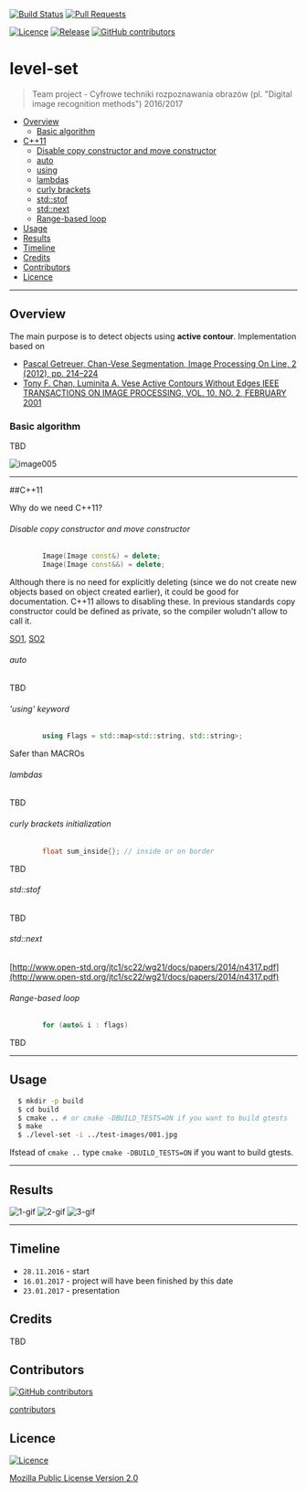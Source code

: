 [![Build Status](https://travis-ci.com/JaroslawWiosna/level-set.svg?token=o1NhkEzXPpzaim9ynHJS&branch=master)](https://travis-ci.com/JaroslawWiosna/level-set)
[![Pull Requests](https://img.shields.io/github/issues-pr/JaroslawWiosna/level-set.svg)](https://github.com/JaroslawWiosna/level-set/pulls)

[![Licence](https://img.shields.io/github/license/JaroslawWiosna/level-set.svg)]()
[![Release](https://img.shields.io/github/release/JaroslawWiosna/level-set.svg?maxAge=3600)](https://github.com/JaroslawWiosna/level-set/releases)
[![GitHub contributors](https://img.shields.io/github/contributors/JaroslawWiosna/level-set.svg)]()

# level-set
> Team project - Cyfrowe techniki rozpoznawania obrazów (pl. "Digital image recognition methods") 2016/2017

  - [Overview](#overview)
     - [Basic algorithm](#basicalgorithm)
  - [C++11](#c++11)
     - [Disable copy constructor and move constructor](#disable-copy-constructor-and-move-constructor)
     - [auto](#auto)
     - [using](#using-keyword)
     - [lambdas](#lambdas)
     - [curly brackets](#curly-brackets-initialization)
     - [std::stof](#stdstof)
     - [std::next](#stdnext)
     - [Range-based loop](#range-based-loop)
  - [Usage](#usage)
  - [Results](#results)
  - [Timeline](#timeline)
  - [Credits](#credits)
  - [Contributors](#contributors)
  - [Licence](#licence)

---

## Overview

The main purpose is to detect objects using **active contour**.
Implementation based on 
  - [Pascal Getreuer, Chan-Vese Segmentation, Image Processing On Line, 2 (2012), pp. 214–224](http://www.ipol.im/pub/art/2012/g-cv)
  - [Tony F. Chan, Luminita A. Vese Active Contours Without Edges IEEE TRANSACTIONS ON IMAGE PROCESSING, VOL. 10, NO. 2, FEBRUARY 2001](http://www.math.ucla.edu/~lvese/PAPERS/IEEEIP2001.pdf)

### Basic algorithm

TBD

![image005](http://i.imgur.com/v35MRXs.gif)


---

##C++11

Why do we need C++11?

###### Disable copy constructor and move constructor

```c++
        Image(Image const&) = delete;  
        Image(Image const&&) = delete;  
```
Although there is no need for explicitly deleting (since we do not create new objects based on object created earlier), it could be good for documentation.
C++11 allows to disabling these. In previous standards copy constructor could be defined as private, so the compiler woludn't allow to call it.

[SO1](http://stackoverflow.com/questions/5687055/correct-use-of-delete-for-methods-in-classes), [SO2](http://stackoverflow.com/questions/6811037/whats-the-use-of-the-private-copy-constructor-in-c)

###### auto

TBD

###### 'using' keyword

```c++
        using Flags = std::map<std::string, std::string>;
```
Safer than MACROs

###### lambdas

TBD

###### curly brackets initialization

```c++
        float sum_inside{}; // inside or on border
```

TBD

###### std::stof

TBD

###### std::next

[http://www.open-std.org/jtc1/sc22/wg21/docs/papers/2014/n4317.pdf](http://www.open-std.org/jtc1/sc22/wg21/docs/papers/2014/n4317.pdf)

###### Range-based loop 

```c++
        for (auto& i : flags)
```

TBD

---

## Usage

```sh
  $ mkdir -p build
  $ cd build
  $ cmake .. # or cmake -DBUILD_TESTS=ON if you want to build gtests
  $ make
  $ ./level-set -i ../test-images/001.jpg
```
Ifstead of `cmake ..` type `cmake -DBUILD_TESTS=ON` if you want to build gtests.

---

## Results

![1-gif](http://i.imgur.com/8sYOx10.gif)
![2-gif](http://i.imgur.com/EcmxG2T.gif)
![3-gif](http://i.imgur.com/Db4lHSa.gif)

---

## Timeline
  - `28.11.2016` - start
  - `16.01.2017` - project will have been finished by this date
  - `23.01.2017` - presentation

## Credits

TBD

## Contributors

[![GitHub contributors](https://img.shields.io/github/contributors/JaroslawWiosna/level-set.svg)]()

[contributors](https://github.com/JaroslawWiosna/level-set/graphs/contributors)

## Licence

[![Licence](https://img.shields.io/github/license/JaroslawWiosna/level-set.svg)]()

[Mozilla Public License Version 2.0](https://github.com/JaroslawWiosna/level-set/blob/master/LICENCE)
